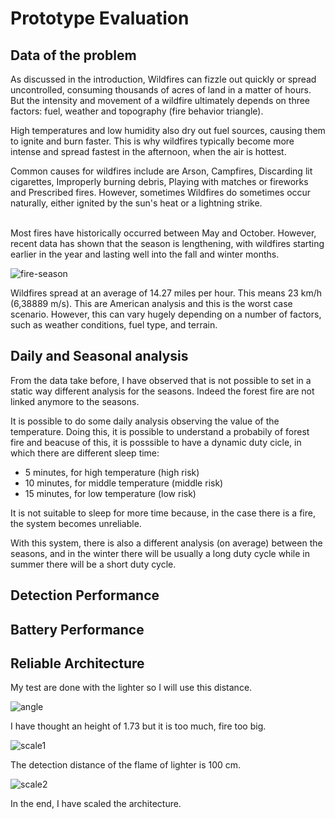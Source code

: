 # Prototype Evaluation

## Data of the problem 
As discussed in the introduction, Wildfires can fizzle out quickly or spread uncontrolled, consuming thousands of acres of land in a matter of hours. But the intensity and movement of a wildfire ultimately depends on three factors: fuel, weather and topography (fire behavior triangle). 

High temperatures and low humidity also dry out fuel sources, causing them to ignite and burn faster. This is why wildfires typically become more intense and spread fastest in the afternoon, when the air is hottest.

Common causes for wildfires include are Arson, Campfires, Discarding lit cigarettes, Improperly burning debris, Playing with matches or fireworks and Prescribed fires.
However, sometimes Wildfires do sometimes occur naturally, either ignited by the sun's heat or a lightning strike.

<br>
Most fires have historically occurred between May and October. However, recent data has shown that the season is lengthening, with wildfires starting earlier in the year and lasting well into the fall and winter months. 

![fire-season](https://github.com/RicGobs/Fire-Alarm-System/blob/main/images/fire-season.png) <br>

Wildfires spread at an average of 14.27 miles per hour. This means 23 km/h (6,38889 m/s). This are American analysis and this is the worst case scenario.
However, this can vary hugely depending on a number of factors, such as weather conditions, fuel type, and terrain.  

## Daily and Seasonal analysis
From the data take before, I have observed that is not possible to set in a static way different analysis for the seasons. Indeed the forest fire are not linked anymore to the seasons. 

It is possible to do some daily analysis observing the value of the temperature. Doing this, it is possible to understand a probabily of forest fire and beacuse of this, it is posssible to have a dynamic duty cicle, in which there are different sleep time:

* 5 minutes, for high temperature (high risk)
* 10 minutes, for middle temperature (middle risk)
* 15 minutes, for low temperature (low risk)

It is not suitable to sleep for more time because, in the case there is a fire, the system becomes unreliable.

With this system, there is also a different analysis (on average) between the seasons, and in the winter there will be usually a long duty cycle while in summer there will be a short duty cycle.

## Detection Performance


## Battery Performance



## Reliable Architecture
My test are done with the lighter so I will use this distance.

![angle](https://github.com/RicGobs/Fire-Alarm-System/blob/main/images/angle.png) <br>

I have thought an height of 1.73 but it is too much, fire too big.

![scale1](https://github.com/RicGobs/Fire-Alarm-System/blob/main/images/scale1.png) <br>

The detection distance of the flame of lighter is 100 cm.

![scale2](https://github.com/RicGobs/Fire-Alarm-System/blob/main/images/scale2.png) <br>
 
In the end, I have scaled the architecture.
